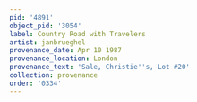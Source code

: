 ```yaml
---
pid: '4891'
object_pid: '3054'
label: Country Road with Travelers
artist: janbrueghel
provenance_date: Apr 10 1987
provenance_location: London
provenance_text: 'Sale, Christie''s, Lot #20'
collection: provenance
order: '0334'
---
```

